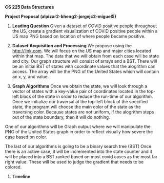 **CS 225 Data Structures**

**Project Proposal (alpizar2-bheng2-jorgejc2-miguel5)**

1. **Leading Question** Given a dataset of COVID positive people throughout the US, create a gradient visualization of COVID positive people within a US map PNG based on location of where people became positive.

1. **Dataset Acquisition and Processing** We propose using the http://link.com. We will focus on the US map and major cities located within that map. The data that we will obtain from each case will be state and city. Our graph structure will consist of arrays and a BST. There will be an initial BST of states with coordinate values that the alogrithm can access. The array will be the PNG of the United States which will contain an x, y, and value. 

1. **Graph Algorithms** Once we obtain the state, we will look through a vector of states with a key-value pair of coordinates located in the top-left block of the state in order to reduce the run-time of our algorithm. Once we initialize our traversal at the top-left block of the specified state, the program will choose the main color of the state as the traversing color. Because states are not uniform, if the alogrithm steps out of the state boundary, then it will do nothing. 

One of our algorithms will be Graph output where we will manipulate the PNG of the United States graph in order to reflect visually how severe the case based on color.

The last of our algorithms is going to be a binary search tree (BST) Once there is an active case, it will be incremented into the state counter and it will be placed into a BST ranked based on most covid cases as the most far right value. These will be used to judge the gradient that needs to be colored.

1. **Timeline**